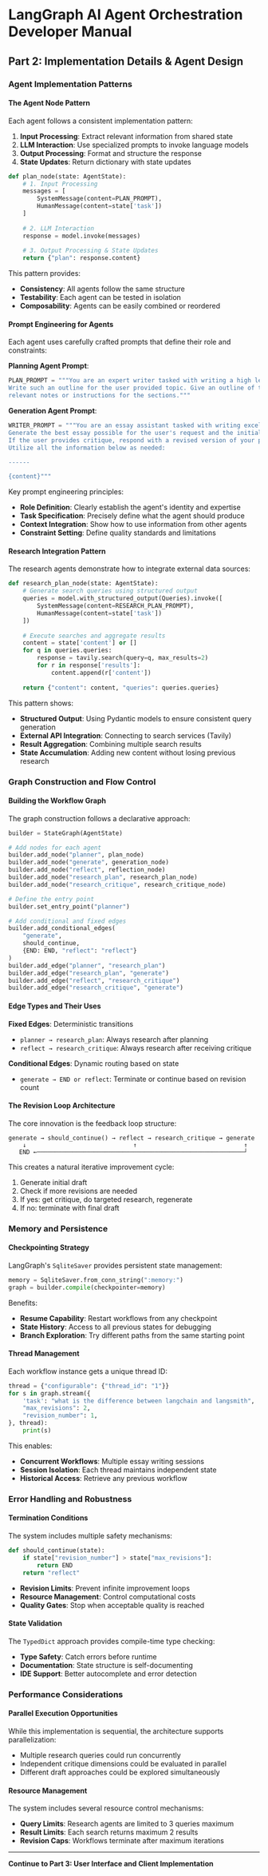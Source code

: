 # LangGraph AI Agent Orchestration Developer Manual
## Part 2: Implementation Details & Agent Design

### Agent Implementation Patterns

#### The Agent Node Pattern

Each agent follows a consistent implementation pattern:

1. **Input Processing**: Extract relevant information from shared state
2. **LLM Interaction**: Use specialized prompts to invoke language models
3. **Output Processing**: Format and structure the response
4. **State Updates**: Return dictionary with state updates

```python
def plan_node(state: AgentState):
    # 1. Input Processing
    messages = [
        SystemMessage(content=PLAN_PROMPT), 
        HumanMessage(content=state['task'])
    ]
    
    # 2. LLM Interaction
    response = model.invoke(messages)
    
    # 3. Output Processing & State Updates
    return {"plan": response.content}
```

This pattern provides:
- **Consistency**: All agents follow the same structure
- **Testability**: Each agent can be tested in isolation
- **Composability**: Agents can be easily combined or reordered

#### Prompt Engineering for Agents

Each agent uses carefully crafted prompts that define their role and constraints:

**Planning Agent Prompt**:
```python
PLAN_PROMPT = """You are an expert writer tasked with writing a high level outline of an essay. 
Write such an outline for the user provided topic. Give an outline of the essay along with any 
relevant notes or instructions for the sections."""
```

**Generation Agent Prompt**:
```python
WRITER_PROMPT = """You are an essay assistant tasked with writing excellent 5-paragraph essays.
Generate the best essay possible for the user's request and the initial outline. 
If the user provides critique, respond with a revised version of your previous attempts. 
Utilize all the information below as needed: 

------

{content}"""
```

Key prompt engineering principles:
- **Role Definition**: Clearly establish the agent's identity and expertise
- **Task Specification**: Precisely define what the agent should produce
- **Context Integration**: Show how to use information from other agents
- **Constraint Setting**: Define quality standards and limitations

#### Research Integration Pattern

The research agents demonstrate how to integrate external data sources:

```python
def research_plan_node(state: AgentState):
    # Generate search queries using structured output
    queries = model.with_structured_output(Queries).invoke([
        SystemMessage(content=RESEARCH_PLAN_PROMPT),
        HumanMessage(content=state['task'])
    ])
    
    # Execute searches and aggregate results
    content = state['content'] or []
    for q in queries.queries:
        response = tavily.search(query=q, max_results=2)
        for r in response['results']:
            content.append(r['content'])
    
    return {"content": content, "queries": queries.queries}
```

This pattern shows:
- **Structured Output**: Using Pydantic models to ensure consistent query generation
- **External API Integration**: Connecting to search services (Tavily)
- **Result Aggregation**: Combining multiple search results
- **State Accumulation**: Adding new content without losing previous research

### Graph Construction and Flow Control

#### Building the Workflow Graph

The graph construction follows a declarative approach:

```python
builder = StateGraph(AgentState)

# Add nodes for each agent
builder.add_node("planner", plan_node)
builder.add_node("generate", generation_node)
builder.add_node("reflect", reflection_node)
builder.add_node("research_plan", research_plan_node)
builder.add_node("research_critique", research_critique_node)

# Define the entry point
builder.set_entry_point("planner")

# Add conditional and fixed edges
builder.add_conditional_edges(
    "generate", 
    should_continue, 
    {END: END, "reflect": "reflect"}
)
builder.add_edge("planner", "research_plan")
builder.add_edge("research_plan", "generate")
builder.add_edge("reflect", "research_critique")
builder.add_edge("research_critique", "generate")
```

#### Edge Types and Their Uses

**Fixed Edges**: Deterministic transitions
- `planner → research_plan`: Always research after planning
- `reflect → research_critique`: Always research after receiving critique

**Conditional Edges**: Dynamic routing based on state
- `generate → END or reflect`: Terminate or continue based on revision count

#### The Revision Loop Architecture

The core innovation is the feedback loop structure:

```
generate → should_continue() → reflect → research_critique → generate
    ↓                              ↑                              ↑
   END ←──────────────────────────────────────────────────────────┘
```

This creates a natural iterative improvement cycle:
1. Generate initial draft
2. Check if more revisions are needed
3. If yes: get critique, do targeted research, regenerate
4. If no: terminate with final draft

### Memory and Persistence

#### Checkpointing Strategy

LangGraph's `SqliteSaver` provides persistent state management:

```python
memory = SqliteSaver.from_conn_string(":memory:")
graph = builder.compile(checkpointer=memory)
```

Benefits:
- **Resume Capability**: Restart workflows from any checkpoint
- **State History**: Access to all previous states for debugging
- **Branch Exploration**: Try different paths from the same starting point

#### Thread Management

Each workflow instance gets a unique thread ID:

```python
thread = {"configurable": {"thread_id": "1"}}
for s in graph.stream({
    'task': "what is the difference between langchain and langsmith",
    "max_revisions": 2,
    "revision_number": 1,
}, thread):
    print(s)
```

This enables:
- **Concurrent Workflows**: Multiple essay writing sessions
- **Session Isolation**: Each thread maintains independent state
- **Historical Access**: Retrieve any previous workflow

### Error Handling and Robustness

#### Termination Conditions

The system includes multiple safety mechanisms:

```python
def should_continue(state):
    if state["revision_number"] > state["max_revisions"]:
        return END
    return "reflect"
```

- **Revision Limits**: Prevent infinite improvement loops
- **Resource Management**: Control computational costs
- **Quality Gates**: Stop when acceptable quality is reached

#### State Validation

The `TypedDict` approach provides compile-time type checking:
- **Type Safety**: Catch errors before runtime
- **Documentation**: State structure is self-documenting
- **IDE Support**: Better autocomplete and error detection

### Performance Considerations

#### Parallel Execution Opportunities

While this implementation is sequential, the architecture supports parallelization:
- Multiple research queries could run concurrently
- Independent critique dimensions could be evaluated in parallel
- Different draft approaches could be explored simultaneously

#### Resource Management

The system includes several resource control mechanisms:
- **Query Limits**: Research agents are limited to 3 queries maximum
- **Result Limits**: Each search returns maximum 2 results
- **Revision Caps**: Workflows terminate after maximum iterations

---

**Continue to Part 3: User Interface and Client Implementation**